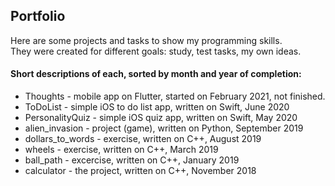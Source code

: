 ## Portfolio
Here are some projects and tasks to show my programming skills.  
They were created for different goals: study, test tasks, my own ideas.  

#### Short descriptions of each, sorted by month and year of completion:  
* Thoughts - mobile app on Flutter, started on February 2021, not finished.
* ToDoList - simple iOS to do list app, written on Swift, June 2020
* PersonalityQuiz - simple iOS quiz app, written on Swift, May 2020
* alien_invasion - project (game), written on Python, September 2019  
* dollars_to_words - exercise, written on C++, August 2019  
* wheels - exercise, written on C++, March 2019  
* ball_path - excercise, written on C++, January 2019  
* calculator - the project, written on C++, November 2018  
